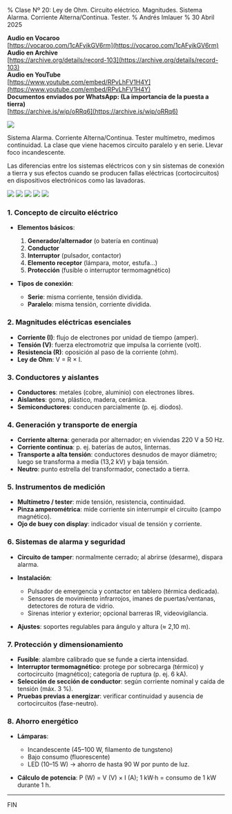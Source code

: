% Clase Nº 20: Ley de Ohm. Circuito eléctrico. Magnitudes. Sistema Alarma. Corriente Alterna/Continua. Tester. 
% Andrés Imlauer
% 30 Abril 2025

**Audio en Vocaroo**   
[https://vocaroo.com/1cAFyikGV6rm](https://vocaroo.com/1cAFyikGV6rm)   
**Audio en Archive**   
[https://archive.org/details/record-103](https://archive.org/details/record-103)   
**Audio en YouTube**   
[https://www.youtube.com/embed/RPvLhFV1H4Y](https://www.youtube.com/embed/RPvLhFV1H4Y)   
**Documentos enviados por WhatsApp: (La importancia de la puesta a tierra)**   
[https://archive.is/wip/oRRq6](https://archive.is/wip/oRRq6)   
   
![](https://scontent.fpss7-1.fna.fbcdn.net/v/t39.30808-6/494277040_1763111434550034_7338506165126566287_n.jpg?_nc_cat=1&ccb=1-7&_nc_sid=aa7b47&_nc_ohc=GZt0nbLtSBEQ7kNvwGpi3Ic&_nc_oc=Adl9OEWK2x2BFrSka3fyHXJZOdOxEnt2blm78wOC9MS4vw9Ozi31DFPDt2QciV44JKhNptYCe0-hUTi67GBDwiuZ&_nc_zt=23&_nc_ht=scontent.fpss7-1.fna&_nc_gid=lA7sM6TBMzYO534drQsiOg&oh=00_AfF8A1tz2NxZ5KuEmp76KiGwRFha6km4ajZGrxNulzU4Zg&oe=681847EC)

Sistema Alarma. Corriente Alterna/Continua. Tester multímetro, medimos continuidad. La clase que viene hacemos circuito paralelo y en serie. Llevar foco incandescente.

Las diferencias entre los sistemas eléctricos con y sin sistemas de conexión a tierra y sus efectos cuando se producen fallas eléctricas (cortocircuitos) en dispositivos
electrónicos como las lavadoras.


![](https://blogger.googleusercontent.com/img/b/R29vZ2xl/AVvXsEgplARuBd1uckqlx6Nrmmy7VzvhuM6wpsqJ9wc3kRe1Mb3c-qQiDou676qZhW4zASigsYp8g2lFgh1F6Oull-yNcsnG5AxuXj9KCWf9CJTG8p3JjYuLvaUIFtjbbDHbcwhCp-AB8ZA5FiCVBd8s4bxM7ABD1zLQ_WnXl9JJEUHm9IZNSL40Kd0h-ZVSjVA/s4160/IMG_20250429_192321455.jpg)
![](https://blogger.googleusercontent.com/img/b/R29vZ2xl/AVvXsEi0Ck8IxYTTiCvwSUDgia7kmQY2ep68VqBkDqkbNK52190exVUDI8QGbTgjJkt9Uer7BJ8HN3t2j8l6rmTT96n6KhvCHpNiMTKTsPOx0MhwmBtnOMdKE4mVmGF13JUCRW6EH9BRzDMgQx8-WopdOOt10G7MNaoqCesOpgOgSm3BAABH9SxIBo9eu38n7Jw/s4160/IMG_20250429_194331884.jpg)
![](https://blogger.googleusercontent.com/img/b/R29vZ2xl/AVvXsEjpVknt7TghhJd-sqGDu4AXFDohK3hz_cI-TzC-oTh3hHxi0h1N-oBSAkxqDYvXNMBsSaZwut-plw9QDEmMABkoEvkxnUlc14SZ3klHvVICjMIJVw1hHBUuPIpUQ2mkkLsjWPMP-QZ7oSCeLmJCK6hSV4VslaM3zD9GZy_6F1KBM9wdQps8OUGLpNQXtbI/s4160/IMG_20250429_194725622.jpg)
![](https://blogger.googleusercontent.com/img/b/R29vZ2xl/AVvXsEgvhmPuvfNN97ZtP8al-wVQu4-DDB0-J7isR0b75lEH8MgCjpNfTPcsonp8_U1zZeHDxh5N-7eFY2I8VqitVodqMZaRiLwIX21hKaTcKMzwVBoJ6GkUvO3t0SrZkJSe_y5Fi3ZVl5HzwiDqSNzyCU51-bup-osBf6Y_6hILUu9D_Y3ZCbtTmMGXIrgQD-k/s4160/IMG_20250429_200006777.jpg)
![](https://blogger.googleusercontent.com/img/b/R29vZ2xl/AVvXsEj1-U6q8YbxKmPXf6ZMdZ3QlwWsCjeBDxwwzbcIoHi6sFMQdIOrK7VGRAO-VQybwe5Sqstn_aUbyrsbdjWHTSMyTacPr2lGBC2goYmOTLcg1cEk52u8iYe0Zu6l1brjCtzfRYQQhD3TuTejwMCBVzYuBH0PYFsUNKi3ZZD3DmUwXh-J1CbeCD6whpg098g/s4160/IMG_20250429_201858377.jpg)

### 1. Concepto de circuito eléctrico

* **Elementos básicos**:

  1. **Generador/alternador** (o batería en continua)
  2. **Conductor**
  3. **Interruptor** (pulsador, contactor)
  4. **Elemento receptor** (lámpara, motor, estufa…)
  5. **Protección** (fusible o interruptor termomagnético)
* **Tipos de conexión**:

  * **Serie**: misma corriente, tensión dividida.
  * **Paralelo**: misma tensión, corriente dividida.

### 2. Magnitudes eléctricas esenciales

* **Corriente (I)**: flujo de electrones por unidad de tiempo (amper).
* **Tensión (V)**: fuerza electromotriz que impulsa la corriente (volt).
* **Resistencia (R)**: oposición al paso de la corriente (ohm).
* **Ley de Ohm**: V = R × I.

### 3. Conductores y aislantes

* **Conductores**: metales (cobre, aluminio) con electrones libres.
* **Aislantes**: goma, plástico, madera, cerámica.
* **Semiconductores**: conducen parcialmente (p. ej. diodos).

### 4. Generación y transporte de energía

* **Corriente alterna**: generada por alternador; en viviendas 220 V a 50 Hz.
* **Corriente continua**: p. ej. baterías de autos, linternas.
* **Transporte a alta tensión**: conductores desnudos de mayor diámetro; luego se transforma a media (13,2 kV) y baja tensión.
* **Neutro**: punto estrella del transformador, conectado a tierra.

### 5. Instrumentos de medición

* **Multímetro / tester**: mide tensión, resistencia, continuidad.
* **Pinza amperométrica**: mide corriente sin interrumpir el circuito (campo magnético).
* **Ojo de buey con display**: indicador visual de tensión y corriente.

### 6. Sistemas de alarma y seguridad

* **Circuito de tamper**: normalmente cerrado; al abrirse (desarme), dispara alarma.
* **Instalación**:

  * Pulsador de emergencia y contactor en tablero (térmica dedicada).
  * Sensores de movimiento infrarrojos, imanes de puertas/ventanas, detectores de rotura de vidrio.
  * Sirenas interior y exterior; opcional barreras IR, videovigilancia.
* **Ajustes**: soportes regulables para ángulo y altura (≈ 2,10 m).

### 7. Protección y dimensionamiento

* **Fusible**: alambre calibrado que se funde a cierta intensidad.
* **Interruptor termomagnético**: protege por sobrecarga (térmico) y cortocircuito (magnético); categoría de ruptura (p. ej. 6 kA).
* **Selección de sección de conductor**: según corriente nominal y caída de tensión (máx. 3 %).
* **Pruebas previas a energizar**: verificar continuidad y ausencia de cortocircuitos (fase-neutro).

### 8. Ahorro energético

* **Lámparas**:

  * Incandescente (45–100 W, filamento de tungsteno)
  * Bajo consumo (fluorescente)
  * LED (10–15 W) → ahorro de hasta 90 W por punto de luz.
* **Cálculo de potencia**: P (W) = V (V) × I (A); 1 kW·h = consumo de 1 kW durante 1 h.

---

FIN
